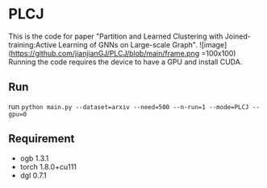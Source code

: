 # PLCJ
This is the code for paper "Partition and Learned Clustering with Joined-training:Active Learning of GNNs on Large-scale Graph". 
![image](https://github.com/jianjianGJ/PLCJ/blob/main/frame.png =100x100)
Running the code requires the device to have a GPU and install CUDA.

## Run
run `python main.py --dataset=arxiv --need=500 --n-run=1 --mode=PLCJ --gpu=0`

## Requirement
* ogb       1.3.1
* torch     1.8.0+cu111
* dgl       0.7.1
